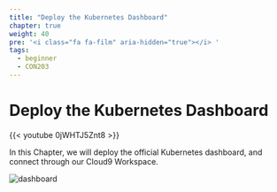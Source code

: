```yaml
---
title: "Deploy the Kubernetes Dashboard"
chapter: true
weight: 40
pre: '<i class="fa fa-film" aria-hidden="true"></i> '
tags:
  - beginner
  - CON203
---
```


# Deploy the Kubernetes Dashboard

{{< youtube 0jWHTJ5Znt8 >}}

In this Chapter, we will deploy the official Kubernetes dashboard, and connect
through our Cloud9 Workspace.

![dashboard](/images/dashboard.png)
